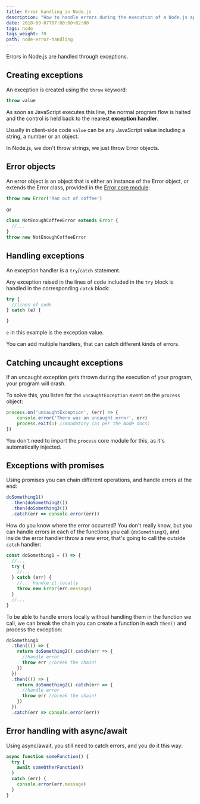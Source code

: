 ```yaml
---
title: Error handling in Node.js
description: "How to handle errors during the execution of a Node.js application"
date: 2018-09-07T07:00:00+02:00
tags: node
tags_weight: 70
path: node-error-handling
---
```


Errors in Node.js are handled through exceptions.

## Creating exceptions

An exception is created using the `throw` keyword:

```js
throw value
```

As soon as JavaScript executes this line, the normal program flow is halted and the control is held back to the nearest **exception handler**.

Usually in client-side code `value` can be any JavaScript value including a string, a number or an object.

In Node.js, we don't throw strings, we just throw Error objects.

## Error objects

An error object is an object that is either an instance of the Error object, or extends the Error class, provided in the [Error core module](https://nodejs.org/api/errors.html):

```js
throw new Error('Ran out of coffee')
```

or

```js
class NotEnoughCoffeeError extends Error {
  //...
}
throw new NotEnoughCoffeeError
```

## Handling exceptions

An exception handler is a `try`/`catch` statement.

Any exception raised in the lines of code included in the `try` block is handled in the corresponding `catch` block:

```js
try {
  //lines of code
} catch (e) {

}
```

`e` in this example is the exception value.

You can add multiple handlers, that can catch different kinds of errors.

## Catching uncaught exceptions

If an uncaught exception gets thrown during the execution of your program, your program will crash.

To solve this, you listen for the `uncaughtException` event on the `process` object:

```js
process.on('uncaughtException', (err) => {
    console.error('There was an uncaught error', err)
    process.exit(1) //mandatory (as per the Node docs)
})
```

You don't need to import the `process` core module for this, as it's automatically injected.

## Exceptions with promises

Using promises you can chain different operations, and handle errors at the end:

```js
doSomething1()
  .then(doSomething2())
  .then(doSomething3())
  .catch(err => console.error(err))
```

How do you know where the error occurred? You don't really know, but you can handle errors in each of the functions you call (`doSomethingX`), and inside the error handler throw a new error, that's going to call the outside `catch` handler:

```js
const doSomething1 = () => {
  //...
  try {
    //...
  } catch (err) {
    //... handle it locally
    throw new Error(err.message)
  }
  //...
}
```

To be able to handle errors locally without handling them in the function we call, we can break the chain you can create a function in each `then()` and process the exception:

```js
doSomething1
  .then((() => {
    return doSomething2().catch(err => {
      //handle error
      throw err //break the chain!
    })
  })
  .then((() => {
    return doSomething2().catch(err => {
      //handle error
      throw err //break the chain!
    })
  })
  .catch(err => console.error(err))
```

## Error handling with async/await

Using async/await, you still need to catch errors, and you do it this way:

```js
async function someFunction() {
  try {
    await someOtherFunction()
  }
  catch (err) {
    console.error(err.message)
  }
}
```
